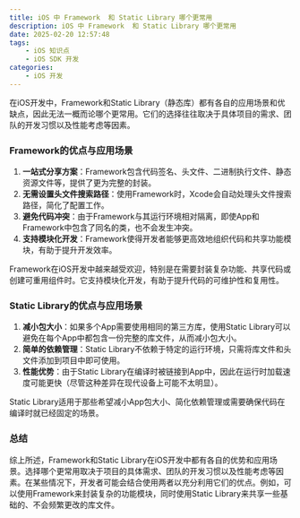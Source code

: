 ```yaml
---
title: iOS 中 Framework  和 Static Library 哪个更常用
description: iOS 中 Framework  和 Static Library 哪个更常用
date: 2025-02-20 12:57:48
tags:
    - iOS 知识点
    - iOS SDK 开发
categories:
    - iOS 开发
---
```


在iOS开发中，Framework和Static Library（静态库）都有各自的应用场景和优缺点，因此无法一概而论哪个更常用。它们的选择往往取决于具体项目的需求、团队的开发习惯以及性能考虑等因素。

### Framework的优点与应用场景

1. **一站式分享方案**：Framework包含代码签名、头文件、二进制执行文件、静态资源文件等，提供了更为完整的封装。
2. **无需设置头文件搜索路径**：使用Framework时，Xcode会自动处理头文件搜索路径，简化了配置工作。
3. **避免代码冲突**：由于Framework与其运行环境相对隔离，即使App和Framework中包含了同名的类，也不会发生冲突。
4. **支持模块化开发**：Framework使得开发者能够更高效地组织代码和共享功能模块，有助于提升开发效率。

Framework在iOS开发中越来越受欢迎，特别是在需要封装复杂功能、共享代码或创建可重用组件时。它支持模块化开发，有助于提升代码的可维护性和复用性。

### Static Library的优点与应用场景

1. **减小包大小**：如果多个App需要使用相同的第三方库，使用Static Library可以避免在每个App中都包含一份完整的库文件，从而减小包大小。
2. **简单的依赖管理**：Static Library不依赖于特定的运行环境，只需将库文件和头文件添加到项目中即可使用。
3. **性能优势**：由于Static Library在编译时被链接到App中，因此在运行时加载速度可能更快（尽管这种差异在现代设备上可能不太明显）。

Static Library适用于那些希望减小App包大小、简化依赖管理或需要确保代码在编译时就已经固定的场景。

### 总结

综上所述，Framework和Static Library在iOS开发中都有各自的优势和应用场景。选择哪个更常用取决于项目的具体需求、团队的开发习惯以及性能考虑等因素。在某些情况下，开发者可能会结合使用两者以充分利用它们的优点。例如，可以使用Framework来封装复杂的功能模块，同时使用Static Library来共享一些基础的、不会频繁更改的库文件。
